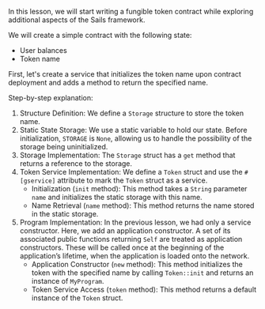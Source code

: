 In this lesson, we will start writing a fungible token contract while exploring additional aspects of the Sails framework.

We will create a simple contract with the following state:

- User balances
- Token name

First, let's create a service that initializes the token name upon contract deployment and adds a method to return the specified name.

Step-by-step explanation:

1. Structure Definition: We define a `Storage` structure to store the token name.
2. Static State Storage: We use a static variable to hold our state. Before initialization, `STORAGE` is `None`, allowing us to handle the possibility of the storage being uninitialized.
3. Storage Implementation: The `Storage` struct has a `get` method that returns a reference to the storage.
4. Token Service Implementation: We define a `Token` struct and use the `#[gservice]` attribute to mark the `Token` struct as a service.
    - Initialization (`init` method): This method takes a `String` parameter `name` and initializes the static storage with this name.
    - Name Retrieval (`name` method): This method returns the name stored in the static storage.
5. Program Implementation: In the previous lesson, we had only a service constructor. Here, we add an application constructor. A set of its associated public functions returning `Self` are treated as application constructors. These will be called once at the beginning of the application’s lifetime, when the application is loaded onto the network.
    - Application Constructor (`new` method): This method initializes the token with the specified name by calling `Token::init` and returns an instance of `MyProgram`.
    - Token Service Access (`token` method): This method returns a default instance of the `Token` struct.